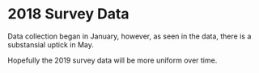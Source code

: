 # 2018 Survey Data

Data collection began in January, however, as seen in the data, there is a
substansial uptick in May.

Hopefully the 2019 survey data will be more uniform over time.
